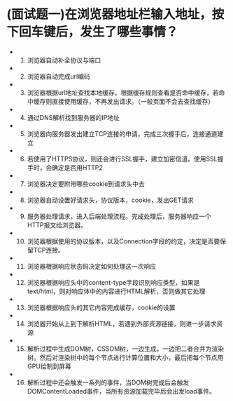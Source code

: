 # **(面试题一)在浏览器地址栏输入地址，按下回车键后，发生了哪些事情？**
* 1. 浏览器自动补全协议与端口
* 2. 浏览器自动完成url编码
* 3. 浏览器根据url地址查找本地缓存，根据缓存规则查看是否命中缓存，若命中缓存则直接使用缓存，不再发出请求。（一般页面不会去查找缓存）
* 4. 通过DNS解析找到服务器的IP地址
* 5. 浏览器向服务器发出建立TCP连接的申请，完成三次握手后，连接通道建立
* 6. 若使用了HTTPS协议，则还会进行SSL握手，建立加密信道。使用SSL握手时，会确定是否用HTTP2
* 7. 浏览器决定要附带哪些cookie到请求头中去
* 8. 浏览器自动设置好请求头，协议版本，cookie，发出GET请求
* 9. 服务器处理请求，进入后端处理流程。完成处理后，服务器响应一个HTTP报文给浏览器。
* 10. 浏览器根据使用的协议版本，以及Connection字段的约定，决定是否要保留TCP连接。
* 11. 浏览器根据响应状态码决定如何处理这一次响应
* 12. 浏览器根据响应头中的content-type字段识别响应类型，如果是text/html，则对响应体中的内容进行HTML解析，否则做其它处理
* 13. 浏览器根据响应头的其它内容完成缓存，cookie的设置
* 14. 浏览器开始从上到下解析HTML，若遇到外部资源链接，则进一步请求资源
* 15. 解析过程中生成DOM树，CSSOM树，一边生成，一边把二者合并为渲染树。然后对渲染树中的每个节点进行计算位置和大小，最后把每个节点用GPU绘制到屏幕
* 16. 解析过程中还会触发一系列的事件，当DOM树完成后会触发DOMContentLoaded事件，当所有资源加载完毕后会出发load事件。